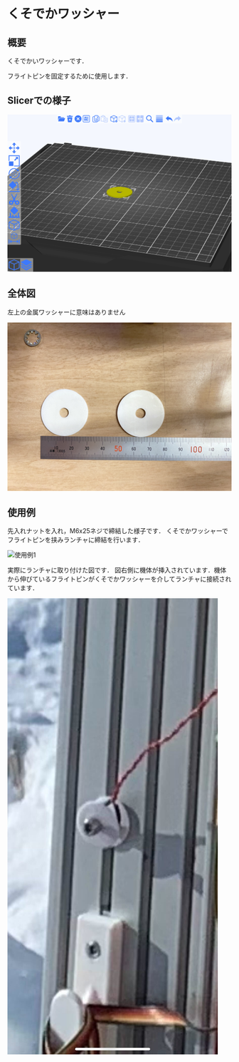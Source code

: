 # くそでかワッシャー

## 概要
くそでかいワッシャーです．

フライトピンを固定するために使用します．

## Slicerでの様子

![くそでかワッシャー](KusodekaWasher-Slicer.png)

## 全体図

左上の金属ワッシャーに意味はありません

![全体図](KusodekaWasher-Zentai.JPG)




## 使用例

先入れナットを入れ，M6x25ネジで締結した様子です．
くそでかワッシャーでフライトピンを挟みランチャに締結を行います．

![使用例1](KusodekaWasher-Siyourei.jpg)


実際にランチャに取り付けた図です．
図右側に機体が挿入されています．機体から伸びているフライトピンがくそでかワッシャーを介してランチャに接続されています．

![使用例2](KusodekaWasher-Siyourei2.jpg)



